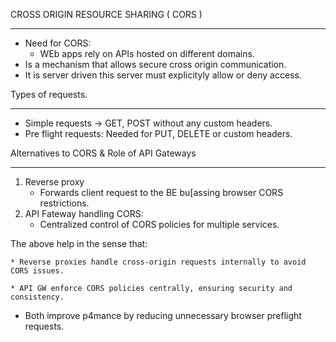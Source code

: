 CROSS ORIGIN RESOURCE SHARING ( CORS )

---

* Need for CORS:
  * WEb apps rely on APIs hosted on different domains.
* Is a mechanism that allows secure cross origin communication.
* It is server driven this server must explicityly allow  or deny access.

Types of requests. 

---

* Simple requests -> GET, POST without any custom headers.
* Pre flight requests: Needed for PUT, DELETE or custom headers.

Alternatives to CORS & Role of API Gateways 

---

1. Reverse proxy
   * Forwards client request to the BE bu[assing browser CORS restrictions.
2. API Fateway handling CORS:
   * Centralized control of CORS policies for multiple services.

The above help in the sense that: 

    * Reverse proxies handle cross-origin requests internally to avoid CORS issues.

    * API GW enforce CORS policies centrally, ensuring security and consistency.

* Both improve p4mance by reducing unnecessary browser preflight requests.
